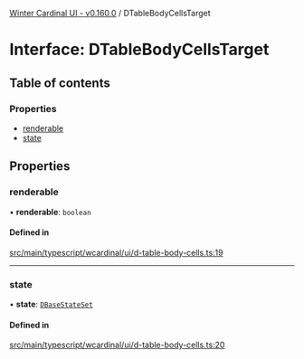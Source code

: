 [Winter Cardinal UI - v0.160.0](../index.md) / DTableBodyCellsTarget

# Interface: DTableBodyCellsTarget

## Table of contents

### Properties

- [renderable](DTableBodyCellsTarget.md#renderable)
- [state](DTableBodyCellsTarget.md#state)

## Properties

### renderable

• **renderable**: `boolean`

#### Defined in

[src/main/typescript/wcardinal/ui/d-table-body-cells.ts:19](https://github.com/winter-cardinal/winter-cardinal-ui/blob/v0.160.0/src/main/typescript/wcardinal/ui/d-table-body-cells.ts#L19)

___

### state

• **state**: [`DBaseStateSet`](DBaseStateSet.md)

#### Defined in

[src/main/typescript/wcardinal/ui/d-table-body-cells.ts:20](https://github.com/winter-cardinal/winter-cardinal-ui/blob/v0.160.0/src/main/typescript/wcardinal/ui/d-table-body-cells.ts#L20)
